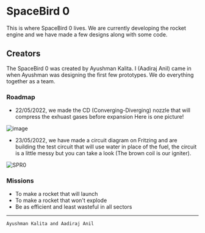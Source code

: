 # SpaceBird 0

This is where SpaceBird 0 lives. We are currently developing the rocket engine and we have made a few designs along with some code.


## Creators

The SpaceBird 0 was created by Ayushman Kalita. I (Aadiraj Anil) came in when Ayushman was designing the first few prototypes. We do everything together as a team.

### Roadmap

- 22/05/2022, we made the CD (Converging-Diverging) nozzle that will compress the exhuast gases before expansion
Here is one picture!

![image](https://user-images.githubusercontent.com/95686935/169861106-eb301c8b-9cba-4cb2-9547-50e9d20749c1.png)


- 23/05/2022, we have made a circuit diagram on Fritzing and are building the test circuit that will use water in place of the fuel, the circuit is a little messy but you can take a look (The brown coil is our igniter).


![SPR0](https://user-images.githubusercontent.com/95686935/169861332-0039133c-a51b-45b0-b698-1e04672a94b8.png)


### Missions

* To make a rocket that will launch
* To make a rocket that won't explode
* Be as efficient and least wasteful in all sectors



***



`Ayushman Kalita and Aadiraj Anil`


